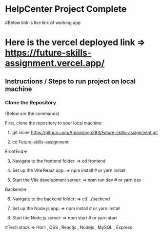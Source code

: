 # HelpCenter Project Complete

#Below link is live link of working app 

# Here is the vercel deployed link => https://future-skills-assignment.vercel.app/


## Instructions / Steps to run project on local machine

### Clone the Repository
(Below are the commands)

First, clone the repository to your local machine:

1. git clone https://github.com/Amansingh293/Future-skills-assignment.git

2. cd Future-skills-assignment

FrontEnd=>

3. Navigate to the frontend folder:  => cd frontend

4. Set up the Vite React app: =>  npm install   # or   yarn install

5. Start the Vite development server: =>  npm run dev   # or   yarn dev

Backend=>

6. Navigate to the backend folder: =>   cd ../backend
 
7. Set up the Node.js app: =>   npm install   # or   yarn install

8. Start the Node.js server: =>   npm start   # or    yarn start


#Tech stack => Html , CSS , Reactjs , Nodejs , MySQL , Express

